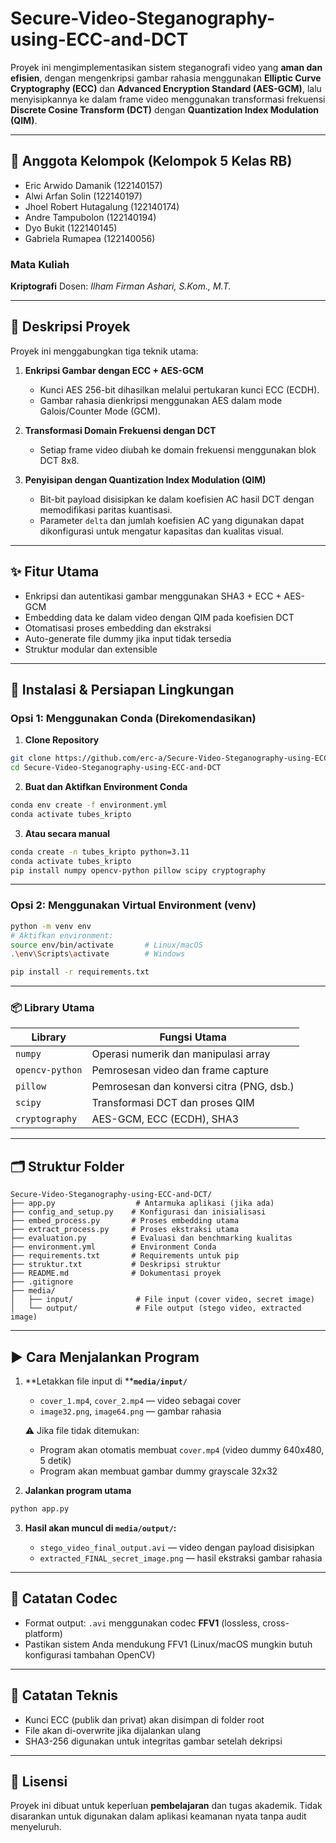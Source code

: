 # Secure-Video-Steganography-using-ECC-and-DCT

Proyek ini mengimplementasikan sistem steganografi video yang **aman dan efisien**, dengan mengenkripsi gambar rahasia menggunakan **Elliptic Curve Cryptography (ECC)** dan **Advanced Encryption Standard (AES-GCM)**, lalu menyisipkannya ke dalam frame video menggunakan transformasi frekuensi **Discrete Cosine Transform (DCT)** dengan **Quantization Index Modulation (QIM)**.

---

## 👥 Anggota Kelompok (Kelompok 5 Kelas RB)

* Eric Arwido Damanik (122140157)
* Alwi Arfan Solin (122140197)
* Jhoel Robert Hutagalung (122140174)
* Andre Tampubolon (122140194)
* Dyo Bukit (122140145)
* Gabriela Rumapea (122140056)

### Mata Kuliah

**Kriptografi**
Dosen: *Ilham Firman Ashari, S.Kom., M.T.*

---

## 🔐 Deskripsi Proyek

Proyek ini menggabungkan tiga teknik utama:

1. **Enkripsi Gambar dengan ECC + AES-GCM**

   * Kunci AES 256-bit dihasilkan melalui pertukaran kunci ECC (ECDH).
   * Gambar rahasia dienkripsi menggunakan AES dalam mode Galois/Counter Mode (GCM).

2. **Transformasi Domain Frekuensi dengan DCT**

   * Setiap frame video diubah ke domain frekuensi menggunakan blok DCT 8x8.

3. **Penyisipan dengan Quantization Index Modulation (QIM)**

   * Bit-bit payload disisipkan ke dalam koefisien AC hasil DCT dengan memodifikasi paritas kuantisasi.
   * Parameter `delta` dan jumlah koefisien AC yang digunakan dapat dikonfigurasi untuk mengatur kapasitas dan kualitas visual.

---

## ✨ Fitur Utama

* Enkripsi dan autentikasi gambar menggunakan SHA3 + ECC + AES-GCM
* Embedding data ke dalam video dengan QIM pada koefisien DCT
* Otomatisasi proses embedding dan ekstraksi
* Auto-generate file dummy jika input tidak tersedia
* Struktur modular dan extensible

---

## 🧪 Instalasi & Persiapan Lingkungan

### Opsi 1: Menggunakan Conda (Direkomendasikan)

1. **Clone Repository**

```bash
git clone https://github.com/erc-a/Secure-Video-Steganography-using-ECC-and-DCT.git
cd Secure-Video-Steganography-using-ECC-and-DCT
```

2. **Buat dan Aktifkan Environment Conda**

```bash
conda env create -f environment.yml
conda activate tubes_kripto
```

3. **Atau secara manual**

```bash
conda create -n tubes_kripto python=3.11
conda activate tubes_kripto
pip install numpy opencv-python pillow scipy cryptography
```

---

### Opsi 2: Menggunakan Virtual Environment (venv)

```bash
python -m venv env
# Aktifkan environment:
source env/bin/activate       # Linux/macOS
.\env\Scripts\activate        # Windows

pip install -r requirements.txt
```

---

### 📦 Library Utama

| Library         | Fungsi Utama                              |
| --------------- | ----------------------------------------- |
| `numpy`         | Operasi numerik dan manipulasi array      |
| `opencv-python` | Pemrosesan video dan frame capture        |
| `pillow`        | Pemrosesan dan konversi citra (PNG, dsb.) |
| `scipy`         | Transformasi DCT dan proses QIM           |
| `cryptography`  | AES-GCM, ECC (ECDH), SHA3                 |

---

## 🗂️ Struktur Folder

```
Secure-Video-Steganography-using-ECC-and-DCT/
├── app.py                  # Antarmuka aplikasi (jika ada)
├── config_and_setup.py    # Konfigurasi dan inisialisasi
├── embed_process.py       # Proses embedding utama
├── extract_process.py     # Proses ekstraksi utama
├── evaluation.py          # Evaluasi dan benchmarking kualitas
├── environment.yml        # Environment Conda
├── requirements.txt       # Requirements untuk pip
├── struktur.txt           # Deskripsi struktur
├── README.md              # Dokumentasi proyek
├── .gitignore
├── media/
│   ├── input/              # File input (cover video, secret image)
│   └── output/             # File output (stego video, extracted image)
```

---

## ▶️ Cara Menjalankan Program

1. \*\*Letakkan file input di \*\***`media/input/`**

   * `cover_1.mp4`, `cover_2.mp4` — video sebagai cover
   * `image32.png`, `image64.png` — gambar rahasia

   ⚠️ Jika file tidak ditemukan:

   * Program akan otomatis membuat `cover.mp4` (video dummy 640x480, 5 detik)
   * Program akan membuat gambar dummy grayscale 32x32

2. **Jalankan program utama**

```bash
python app.py
```

3. **Hasil akan muncul di ********`media/output/`********:**

   * `stego_video_final_output.avi` — video dengan payload disisipkan
   * `extracted_FINAL_secret_image.png` — hasil ekstraksi gambar rahasia

---

## 🎥 Catatan Codec

* Format output: `.avi` menggunakan codec **FFV1** (lossless, cross-platform)
* Pastikan sistem Anda mendukung FFV1 (Linux/macOS mungkin butuh konfigurasi tambahan OpenCV)

---

## 📌 Catatan Teknis

* Kunci ECC (publik dan privat) akan disimpan di folder root
* File akan di-overwrite jika dijalankan ulang
* SHA3-256 digunakan untuk integritas gambar setelah dekripsi

---

## 🧭 Lisensi

Proyek ini dibuat untuk keperluan **pembelajaran** dan tugas akademik.
Tidak disarankan untuk digunakan dalam aplikasi keamanan nyata tanpa audit menyeluruh.
